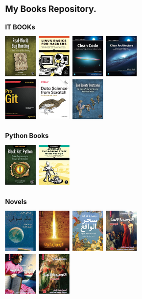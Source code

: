 # My Books Repository.

## IT BOOKs

<img alt="Real World Bug Hunting" align="left" src="IT_Books/real_world_bug_hunting.jpg" style="padding-right:10px;padding-bottom:10px" width="100">

<img alt="Linux Basics for Hackers"  align="left" src="IT_Books/linux_basics_for_hackers.jpg" style="padding-right:10px;padding-bottom:10px" width="100">

<img alt="Clean Code" align="left" src="IT_Books/clean_code.jpg" style="padding-right:10px;padding-bottom:10px" width="100">

<img alt="Clean Architecture" align="left" src="IT_Books/clean_architecture.jpg" style="padding-right:10px;padding-bottom:10px" width="100">

<img alt="Pro Git" align="left" src="IT_Books/pro_git.jpg" style="padding-right:10px;padding-bottom:10px" width="100">

<img alt="Data Science From Scratch" align="left" src="IT_Books/data_science_from_scratch.jpg" style="padding-right:10px;padding-bottom:10px" width="100">

<img alt="Bug Bounty Bootcamp" src="IT_Books/bug_bounty_bootcamp.jpg" style="padding-right:10px;padding-bottom:10px" width="100">

## Python Books

<img alt="Black Hat Python 2nd Edition" align="left" src="Python_Books/black_hat_python_2E.jpg" style="padding-right:10px;padding-bottom:10px" width="100">

<img alt="Automate The Boring Stuff With Python 2nd Edition" src="Python_Books/automate_the_boring_stuff_with_python_2E.jpg" style="padding-right:10px;padding-bottom:10px" width="100">

## Novels

<img alt="Sophie's World" align="left" src="Novels/sophie_s_world.jpg" style="padding-right:10px;padding-bottom:10px" width="100">

<img alt="Zykola Land" align="left" src="Novels/zykola_land.jpg" style="padding-right:10px;padding-bottom:10px" width="100">

<img alt="The Magic of Reality" align="left" src="Novels/the_magic_of_reality.jpg" style="padding-right:10px;padding-bottom:10px" width="100">

<img alt="The Divine Comedy 1" align="left" src="Novels/divine_comedy_1.jpg" style="padding-right:10px;padding-bottom:10px" width="100">

<img alt="The Divine Comedy 2" align="left" src="Novels/divine_comedy_2.jpg" style="padding-right:10px;padding-bottom:10px" width="100">

<img alt="The Divine Comedy 3" src="Novels/divine_comedy_3.jpg" style="padding-right:10px;padding-bottom:10px" width="100">
